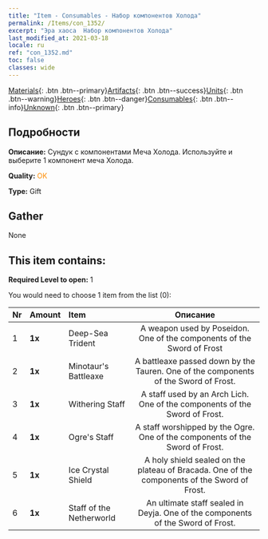 ```yaml
---
title: "Item - Consumables - Набор компонентов Холода"
permalink: /Items/con_1352/
excerpt: "Эра хаоса  Набор компонентов Холода"
last_modified_at: 2021-03-18
locale: ru
ref: "con_1352.md"
toc: false
classes: wide
---
```

 [Materials](/ru/Items/){: .btn .btn--primary}[Artifacts](/ru/Items/Artifacts/){: .btn .btn--success}[Units](/ru/Items/Units/){: .btn .btn--warning}[Heroes](/ru/Items/Heroes/){: .btn .btn--danger}[Consumables](/ru/Items/Consumables/){: .btn .btn--info}[Unknown](/ru/Items/Unknown/){: .btn .btn--primary}

## Подробности
 **Описание:** Сундук с компонентами Меча Холода. Используйте и выберите 1 компонент меча Холода.

 **Quality:** <span style="color: #FF8C00">OK</span>

 **Type:** Gift

## Gather

  None

## This item contains:

 **Required Level to open:** 1

 You would need to choose 1 item from the list (0):

  | Nr | Amount |     Item    | Описание |
  |:---|:-------|:------------|:-----------:|
  | 1 |  **1x** | Deep-Sea Trident | A weapon used by Poseidon. One of the components of the Sword of Frost  | 
  | 2 |  **1x** | Minotaur's Battleaxe | A battleaxe passed down by the Tauren. One of the components of the Sword of Frost.  | 
  | 3 |  **1x** | Withering Staff | A staff used by an Arch Lich. One of the components of the Sword of Frost.  | 
  | 4 |  **1x** | Ogre's Staff | A staff worshipped by the Ogre. One of the components of the Sword of Frost.  | 
  | 5 |  **1x** | Ice Crystal Shield | A holy shield sealed on the plateau of Bracada. One of the components of the Sword of Frost.  | 
  | 6 |  **1x** | Staff of the Netherworld | An ultimate staff sealed in Deyja. One of the components of the Sword of Frost.  | 

